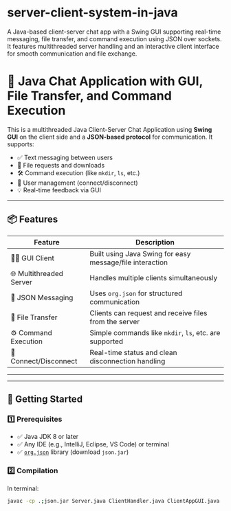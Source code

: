 # server-client-system-in-java
A Java-based client-server chat app with a Swing GUI supporting real-time messaging, file transfer, and command execution using JSON over sockets. It features multithreaded server handling and an interactive client interface for smooth communication and file exchange.

# 💬 Java Chat Application with GUI, File Transfer, and Command Execution

This is a multithreaded Java Client-Server Chat Application using **Swing GUI** on the client side and a **JSON-based protocol** for communication. It supports:

- ✅ Text messaging between users
- 📁 File requests and downloads
- 🛠️ Command execution (like `mkdir`, `ls`, etc.)
- 🚫 User management (connect/disconnect)
- 💡 Real-time feedback via GUI

---

## 📦 Features

| Feature                | Description                                              |
|------------------------|----------------------------------------------------------|
| 🧑‍💻 GUI Client           | Built using Java Swing for easy message/file interaction |
| 🌐 Multithreaded Server | Handles multiple clients simultaneously                 |
| 📩 JSON Messaging       | Uses `org.json` for structured communication            |
| 📁 File Transfer        | Clients can request and receive files from the server   |
| ⚙️ Command Execution     | Simple commands like `mkdir`, `ls`, etc. are supported |
| 🔌 Connect/Disconnect   | Real-time status and clean disconnection handling       |

---


---

## 🚀 Getting Started

### 1️⃣ Prerequisites

- ✅ Java JDK 8 or later
- ✅ Any IDE (e.g., IntelliJ, Eclipse, VS Code) or terminal
- ✅ [`org.json`](https://mvnrepository.com/artifact/org.json/json) library (download `json.jar`)

### 2️⃣ Compilation

In terminal:

```bash
javac -cp .;json.jar Server.java ClientHandler.java ClientAppGUI.java

